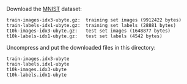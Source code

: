 Download the [MNIST](http://yann.lecun.com/exdb/mnist/) dataset:

```
train-images-idx3-ubyte.gz:  training set images (9912422 bytes)
train-labels-idx1-ubyte.gz:  training set labels (28881 bytes)
t10k-images-idx3-ubyte.gz:   test set images (1648877 bytes)
t10k-labels-idx1-ubyte.gz:   test set labels (4542 bytes) 
```

Uncompress and put the downloaded files in this directory:

```
train-images.idx3-ubyte
train-labels.idx1-ubyte
t10k-images.idx3-ubyte
t10k-labels.idx1-ubyte
```
